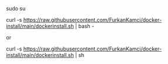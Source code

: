 
sudo su

curl -s https://raw.githubusercontent.com/FurkanKamci/docker-install/main/dockerinstall.sh | bash -

or 

curl -s https://raw.githubusercontent.com/FurkanKamci/docker-install/main/dockerinstall.sh | sh
